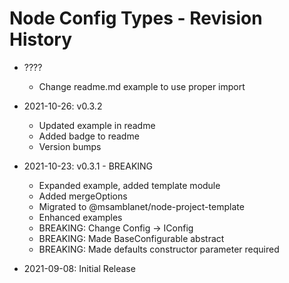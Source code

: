 # Node Config Types - Revision History

- ????
  - Change readme.md example to use proper import

- 2021-10-26: v0.3.2
  - Updated example in readme
  - Added badge to readme
  - Version bumps

- 2021-10-23: v0.3.1 - BREAKING
  - Expanded example, added template module
  - Added mergeOptions
  - Migrated to @msamblanet/node-project-template
  - Enhanced examples
  - BREAKING: Change Config -> IConfig
  - BREAKING: Made BaseConfigurable abstract
  - BREAKING: Made defaults constructor parameter required

- 2021-09-08: Initial Release
